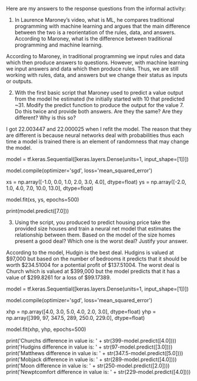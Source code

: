 Here are my answers to the response questions from the informal activity:

1.	In Laurence Maroney’s video, what is ML, he compares traditional programming with machine learning and argues that the main difference between the two is a reorientation of the rules, data, and answers. According to Maroney, what is the difference between traditional programming and machine learning. 

According to Maroney, in traditional programming we input rules and data which then produce answers to questions. However, with machine learning we input answers and data which then produce rules. Thus, we are still working with rules, data, and answers but we change their status as inputs or outputs. 

2.	With the first basic script that Maroney used to predict a value output from the model he estimated (he initially started with 10 that predicted ~31. Modify the predict function to produce the output for the value 7. Do this twice and provide both answers. Are they the same? Are they different? Why is this so?

I got 22.003447 and 22.000025 when I refit the model. The reason that they are different is because neural networks deal with probabilities thus each time a model is trained there is an element of randomness that may change the model.

model = tf.keras.Sequential([keras.layers.Dense(units=1, input_shape=[1])])

model.compile(optimizer='sgd', loss='mean_squared_error')

xs = np.array([-1.0, 0.0, 1.0, 2.0, 3.0, 4.0], dtype=float)
ys = np.array([-2.0, 1.0, 4.0, 7.0, 10.0, 13.0], dtype=float)

model.fit(xs, ys, epochs=500)

print(model.predict([7.0]))

3.	Using the script, you produced to predict housing price take the provided size houses and train a neural net model that estimates the relationship between them. Based on the model of the size homes present a good deal? Which one is the worst deal? Justify your answer.

According to the model, Hudgin is the best deal. Hudgins is valued at $97,000 but based on the number of bedrooms it predicts that it should be worth $234.51004 for a potential profit of $137.51004. The worst deal is Church which is valued at $399,000 but the model predicts that it has a value of $299.8261 for a loss of $99.17389.

model = tf.keras.Sequential([keras.layers.Dense(units=1, input_shape=[1])])

model.compile(optimizer='sgd', loss='mean_squared_error')

xhp = np.array([4.0, 3.0, 5.0, 4.0, 2.0, 3.0], dtype=float)
yhp = np.array([399, 97, 347.5, 289, 250.0, 229.0], dtype=float)

model.fit(xhp, yhp, epochs=500)

print('Churchs difference in value is: ' + str(399-model.predict([4.0])))
print('Hudgins difference in value is: ' + str(97-model.predict([3.0])))
print('Matthews difference in value is: ' + str(347.5-model.predict([5.0])))
print('Mobjack difference in value is: ' + str(289-model.predict([4.0])))
print('Moon difference in value is: ' + str(250-model.predict([2.0])))
print('Newptcomfort difference in value is: ' + str(229-model.predict([4.0])))
